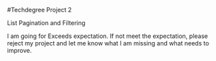 #Techdegree Project 2

List Pagination and Filtering
 
 I am going for Exceeds expectation. If not meet the expectation, please reject my project and let me know what I am missing and what needs to improve.
 
 
